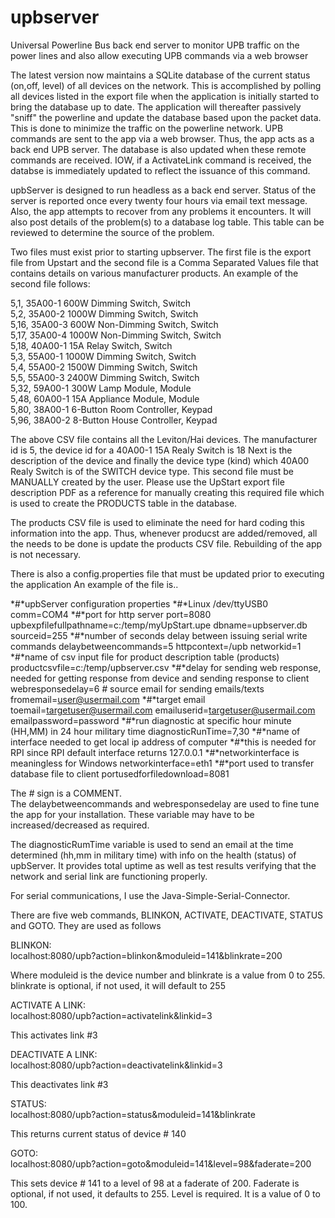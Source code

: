 
# upbserver
Universal Powerline Bus back end server to monitor UPB traffic on the power lines and also allow executing UPB commands via a web browser

The latest version now maintains a SQLite database of the current status (on,off, level) of all devices on the network.  This is 
accomplished by polling all devices listed in the export file when the application is initially started to bring the database up to date. The application will thereafter passively "sniff" the powerline and  update the database based upon the packet data.  This is done 
to minimize the traffic on the powerline network.  UPB commands are sent to the app via a web browser.  Thus, the app acts as a back end
UPB server.  The database is also updated when these remote commands are received.  IOW, if a ActivateLink command is received, the
databse is immediately updated to reflect the issuance of this command.

upbServer is designed to run headless as a back end server.  Status of the server is reported once every twenty four hours via
email text message.  Also, the app attempts to recover from any problems it encounters.  It will also post details of the 
problem(s) to a database log table.  This table can be reviewed to determine the source of the problem.


Two files must exist prior to starting upbserver.  The first file is the export file from Upstart and the second file is a 
Comma Separated Values file that contains  details on various manufacturer products.  An example of the second file follows:

5,1, 35A00-1 600W Dimming Switch, Switch   
5,2, 35A00-2 1000W Dimming Switch, Switch  
5,16, 35A00-3 600W Non-Dimming Switch, Switch  
5,17, 35A00-4 1000W Non-Dimming Switch, Switch   
5,18, 40A00-1 15A Relay Switch, Switch  
5,3, 55A00-1 1000W Dimming Switch, Switch  
5,4, 55A00-2 1500W Dimming Switch, Switch  
5,5, 55A00-3 2400W Dimming Switch, Switch  
5,32, 59A00-1 300W Lamp Module, Module  
5,48, 60A00-1 15A Appliance Module, Module  
5,80, 38A00-1 6-Button Room Controller, Keypad  
5,96, 38A00-2 8-Button House Controller, Keypad  

The above CSV file contains all the Leviton/Hai devices.  The manufacturer id is 5, the device id for a 40A00-1 15A Realy Switch is 18
Next is the description of the device and finally the device type (kind) which 40A00 Realy Switch is of the SWITCH device type.
This second file must be MANUALLY created by the user.  Please use the UpStart export file description PDF as a reference for manually
creating this required file which is used to create the PRODUCTS table in the database.

The products CSV file is used to eliminate the need for hard coding this information into the app.  Thus, whenever producst are
added/removed, all the needs to be done is update the products CSV file.  Rebuilding of the app is not necessary.

There is also a config.properties file that must be updated prior to executing the application An example of the file is..

*#*upbServer configuration properties
*#*Linux /dev/ttyUSB0
comm=COM4
*#*port for http server
port=8080
upbexpfilefullpathname=c:/temp/myUpStart.upe
dbname=upbserver.db
sourceid=255
*#*number of seconds delay between issuing serial write commands
delaybetweencommands=5
httpcontext=/upb
networkid=1
*#*name of csv input file for product description table (products)
productcsvfile=c:/temp/upbserver.csv
*#*delay for sending web response, needed for getting response from device and sending response to client
webresponsedelay=6
*#* source email for sending emails/texts
fromemail=user@usermail.com
*#*target email
toemail=targetuser@usermail.com
emailuserid=targetuser@usermail.com
emailpassword=password
*#*run diagnostic at specific hour minute (HH,MM) in 24 hour military time
diagnosticRunTime=7,30
*#*name of interface needed to get local ip address of computer
*#*this is needed for RPI since RPI default interface returns 127.0.0.1
*#*networkinterface is meaningless for Windows
networkinterface=eth1
*#*port used to transfer database file to client
portusedforfiledownload=8081

The *#* sign is a COMMENT.   
The delaybetweencommands and webresponsedelay are used to fine tune the app for your installation.  These variable may have to be increased/decreased
as required.

The diagnosticRumTime variable is used to send an email at the time determined (hh,mm in military time) with info on the health (status)
of upbServer.  It provides total uptime as well as test results verifying that the network and serial link are functioning properly.

For serial communications, I use the Java-Simple-Serial-Connector.

There are five web commands, BLINKON, ACTIVATE, DEACTIVATE, STATUS and GOTO.  They are used as follows

BLINKON:  
localhost:8080/upb?action=blinkon&moduleid=141&blinkrate=200

Where moduleid is the  device number and blinkrate is a value from 0 to 255.  blinkrate is optional, if not used, it will default to 255

ACTIVATE A LINK:  
localhost:8080/upb?action=activatelink&linkid=3

This activates link #3


DEACTIVATE A LINK:  
localhost:8080/upb?action=deactivatelink&linkid=3

This deactivates link #3

STATUS:  
localhost:8080/upb?action=status&moduleid=141&blinkrate

This returns current status of device # 140

GOTO:  
localhost:8080/upb?action=goto&moduleid=141&level=98&faderate=200

This sets device # 141 to a level of 98 at a faderate of 200.  Faderate is optional, if not used, it defaults to 255.  Level is required.  It is a value of 0 to 100.



